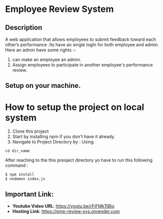 # Employee Review System 
## Description
  A web application that allows employees to submit feedback toward each other’s
performance .Its have an single logIn for both employee and admin.
Here an admin have some rights :-
  1. can make an employee an admin.
  2. Assign employees to participate in another employee's performance review.
  
  
## Setup on your machine.
# How to setup the project on local system
  1. Clone this project
  2. Start by installing npm if you don't have it already.
  3. Navigate to Project Directory by : Using
  ```
  cd dir_name
  
  ```
  
  After reaching to the this preoject directory yo have to run this following command :
  ```
  $ npm install
  $ nodemon index.js 
  ```
  
## Important Link:

- **Youtube Video URL**: https://youtu.be/rFiFMkTtBio
- **Hosting Link**: https://emp-review-sys.onrender.com

<br/>
